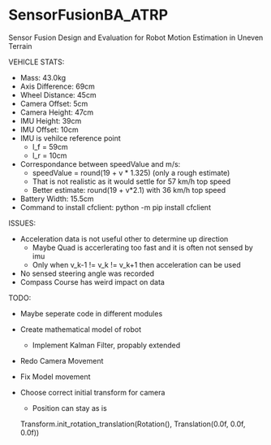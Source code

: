# SensorFusionBA_ATRP
Sensor Fusion Design and Evaluation for Robot Motion Estimation in Uneven Terrain

VEHICLE STATS:
- Mass: 43.0kg
- Axis Difference: 69cm
- Wheel Distance: 45cm
- Camera Offset: 5cm
- Camera Height: 47cm
- IMU Height: 39cm
- IMU Offset: 10cm
- IMU is vehilce reference point 
    - l_f = 59cm
    - l_r = 10cm
- Correspondance between speedValue and m/s:
    - speedValue = round(19 + v * 1.325) (only a rough estimate)
    - That is not realistic as it would settle  for 57 km/h top speed
    - Better estimate: round(19 + v*2.1) with 36 km/h top speed
- Battery Width: 15.5cm
- Command to install cfclient: python -m pip install cfclient

ISSUES:
- Acceleration data is not useful other to determine up direction
    - Maybe Quad is accerlerating too fast and it is often not sensed by imu
    - Only when v_k-1 != v_k != v_k+1 then acceleration can be used
- No sensed steering angle was recorded 
- Compass Course has weird impact on data

TODO:
- Maybe seperate code in different modules
- Create mathematical model of robot
    - Implement Kalman Filter, propably extended
- Redo Camera Movement
- Fix Model movement
- Choose correct initial transform for camera
    - Position can stay as is

    Transform.init_rotation_translation(Rotation(), Translation(0.0f, 0.0f, 0.0f))
